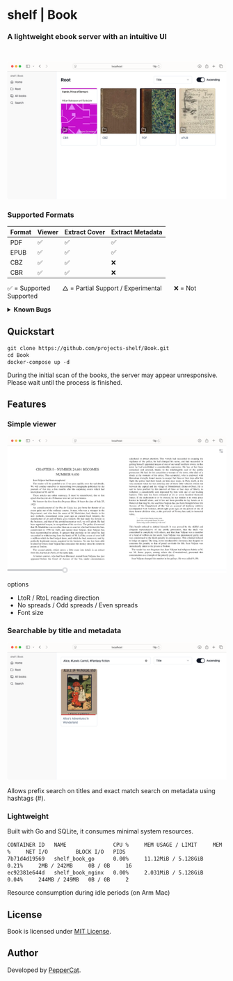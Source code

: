 # shelf | Book

### A lightweight ebook server with an intuitive UI

<br>

![web client](./assets/shelf_book_web.png)

### Supported Formats

| Format     | Viewer | Extract Cover | Extract Metadata |
|------------|--------|----------------|------------------|
| PDF        | ✅      | ✅             | ✅               |
| EPUB       | ✅      | ✅             | ✅               |
| CBZ        | ✅      | ✅             | ❌               |
| CBR        | ✅      | ✅             | ❌               |

✅ = Supported  △ = Partial Support / Experimental  ❌ = Not Supported

<details>
<summary><strong>Known Bugs</strong></summary>

- Safari: The epubViewer's display area may be reduced.  
- Safari: The epubViewer may become unresponsive.  

</details>

## Quickstart

```shell
git clone https://github.com/projects-shelf/Book.git
cd Book
docker-compose up -d
```

During the initial scan of the books, the server may appear unresponsive. Please wait until the process is finished.

## Features

### Simple viewer

![viewer](./assets/shelf_book_viewer.png)

options
  - LtoR / RtoL reading direction
  - No spreads / Odd spreads / Even spreads
  - Font size

### Searchable by title and metadata

![search](./assets/shelf_book_search.png)

Allows prefix search on titles and exact match search on metadata using hashtags (#).

### Lightweight

Built with Go and SQLite, it consumes minimal system resources.

```
CONTAINER ID   NAME               CPU %     MEM USAGE / LIMIT     MEM %     NET I/O         BLOCK I/O   PIDS
7b71d4d19569   shelf_book_go      0.00%     11.12MiB / 5.128GiB   0.21%     2MB / 242MB     0B / 0B     16
ec92381e644d   shelf_book_nginx   0.00%     2.031MiB / 5.128GiB   0.04%     244MB / 249MB   0B / 0B     2
```

Resource consumption during idle periods (on Arm Mac)

## License

Book is licensed under [MIT License](https://github.com/projects-shelf/Book/blob/main/LICENSE).

## Author

Developed by [PepperCat](https://github.com/PepperCat-YamanekoVillage).
